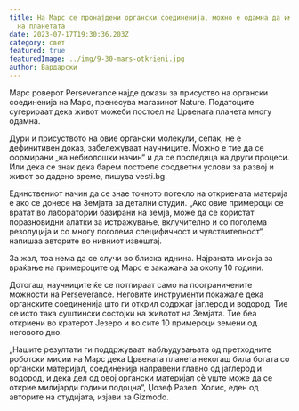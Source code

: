 ```yaml
---
title: На Марс се пронајдени органски соединенија, можно е одамна да имало живот
  на планетата
date: 2023-07-17T19:30:36.203Z
category: свет
featured: true
featuredImage: ../img/9-30-mars-otkrieni.jpg
author: Вардарски
---
```

Марс роверот Perseverance најде докази за присуство на органски соединенија на Марс, пренесува магазинот Nature. Податоците сугерираат дека живот можеби постоел на Црвената планета многу одамна.

Дури и присуството на овие органски молекули, сепак, не е дефинитивен доказ, забележуваат научниците. Можно е тие да се формирани „на небиолошки начин“ и да се последица на други процеси. Или дека се знак дека барем постоеле соодветни услови за развој и живот во дадено време, пишува vesti.bg.

Единствениот начин да се знае точното потекло на откриената материја е ако се донесе на Земјата за детални студии. „Ако овие примероци се вратат во лаборатории базирани на земја, може да се користат поразновидни алатки за истражување, вклучително и со поголема резолуција и со многу поголема специфичност и чувствителност“, напишаа авторите во нивниот извештај.

За жал, тоа нема да се случи во блиска иднина. Најраната мисија за враќање на примероците од Марс е закажана за околу 10 години.

Дотогаш, научниците ќе се потпираат само на поограничените можности на Perseverance. Неговите инструменти покажале дека органските соединенија што ги открил содржат јаглерод и водород. Тие се исто така суштински состојки на животот на Земјата. Тие беа откриени во кратерот Језеро и во сите 10 примероци земени од неговото дно.

„Нашите резултати ги поддржуваат набљудувањата од претходните роботски мисии на Марс дека Црвената планета некогаш била богата со органски материјал, соединенија направени главно од јаглерод и водород, и дека дел од овој органски материјал сè уште може да се открие милијарди години подоцна“, Џозеф Разел. Холис, еден од авторите на студијата, изјави за Gizmodo.